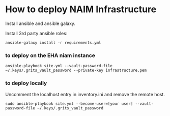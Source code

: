 # How to deploy NAIM Infrastructure

Install ansible and ansible galaxy.

Install 3rd party ansible roles:

```
ansible-galaxy install -r requirements.yml
```

### to deploy on the EHA niam instance

```
ansible-playbook site.yml --vault-password-file ~/.keys/.grits_vault_password --private-key infrastructure.pem
```

### to deploy locally

Uncomment the localhost entry in inventory.ini and remove the remote host.

```
sudo ansible-playbook site.yml --become-user=[your user] --vault-password-file ~/.keys/.grits_vault_password
```
